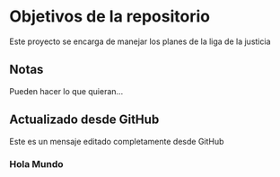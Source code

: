# Objetivos de la repositorio

Este proyecto se encarga de manejar los planes de la liga de la justicia


## Notas
Pueden hacer lo que quieran...

## Actualizado desde GitHub
Este es un mensaje editado completamente desde GitHub

### Hola Mundo
